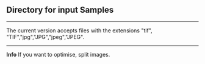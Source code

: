 ## Directory for input Samples

***

The current version accepts files with the extensions "tif", "TIF","jpg","JPG","jpeg","JPEG".
***
**Info**  If you want to optimise, split images.

